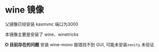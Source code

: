 # wine 镜像

父镜像已经安装 kasmvnc  端口为3000

本镜像主要是安装了 wine、winetricks


❎ **目前存在的问题** 安装 wine-mono 报错找不到 GUI, 可能未安装`zenity` 未验证
